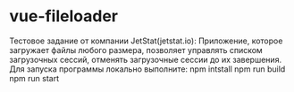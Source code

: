 # vue-fileloader
Тестовое задание от компании JetStat(jetstat.io):
Приложение, которое загружает файлы любого размера, позволяет управлять списком загрузочных сессий, отменять загрузочные сессии до их завершения.
Для запуска программы локально выполните:
npm intstall
npm run build
npm run start